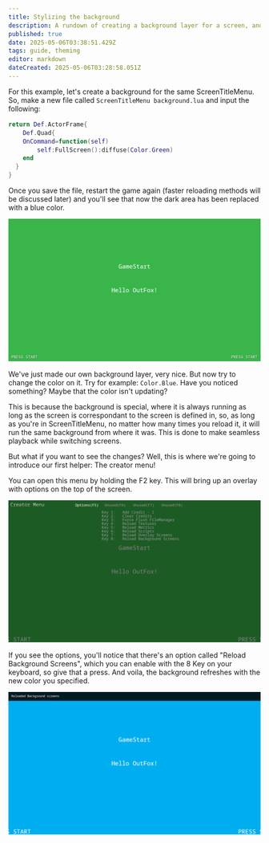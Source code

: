 ```yaml
---
title: Stylizing the background
description: A rundown of creating a background layer for a screen, and seeing the loading rules for this layer in particular.
published: true
date: 2025-05-06T03:38:51.429Z
tags: guide, theming
editor: markdown
dateCreated: 2025-05-06T03:28:58.051Z
---
```


For this example, let's create a background for the same ScreenTitleMenu. So, make a new file called `ScreenTitleMenu background.lua` and input the following:

```lua
return Def.ActorFrame{
	Def.Quad{
  	OnCommand=function(self)
    	self:FullScreen():diffuse(Color.Green)
    end
  }
}
``` 

Once you save the file, restart the game again (faster reloading methods will be discussed later) and you'll see that now the dark area has been replaced with a blue color.

![backgroundactor-colorone.png](/dev/theming/backgroundactor-colorone.png)

We've just made our own background layer, very nice. But now try to change the color on it. Try for example: `Color.Blue`. Have you noticed something? Maybe that the color isn't updating?

This is because the background is special, where it is always running as long as the screen is correspondant to the screen is defined in, so, as long as you're in ScreenTitleMenu, no matter how many times you reload it, it will run the same background from where it was. This is done to make seamless playback while switching screens.

But what if you want to see the changes? Well, this is where we're going to introduce our first helper: The creator menu!

You can open this menu by holding the F2 key. This will bring up an overlay with options on the top of the screen.

![backgroundactor-creatormenu.png](/dev/theming/backgroundactor-creatormenu.png)

If you see the options, you'll notice that there's an option called "Reload Background Screens", which you can enable with the 8 Key on your keyboard, so give that a press. And voila, the background refreshes with the new color you specified.

![backgroundactor-colortwo.png](/dev/theming/backgroundactor-colortwo.png)